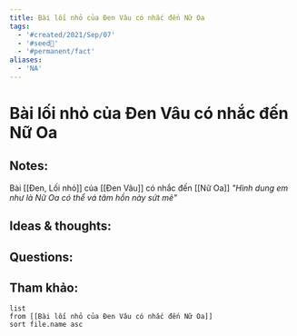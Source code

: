 ```yaml
---
title: Bài lối nhỏ của Đen Vâu có nhắc đến Nữ Oa
tags:
  - '#created/2021/Sep/07'
  - '#seed🥜'
  - '#permanent/fact'
aliases:
  - 'NA'
---
```

# Bài lối nhỏ của Đen Vâu có nhắc đến Nữ Oa

## Notes:
Bài [[Đen, Lối nhỏ]] của [[Đen Vâu]] có nhắc đến [[Nữ Oa]]
*"Hình dung em như là Nữ Oa có thể vá tâm hồn này sứt mẻ"*

## Ideas & thoughts:

## Questions:


## Tham khảo:
```dataview
list
from [[Bài lối nhỏ của Đen Vâu có nhắc đến Nữ Oa]]
sort file.name asc
```